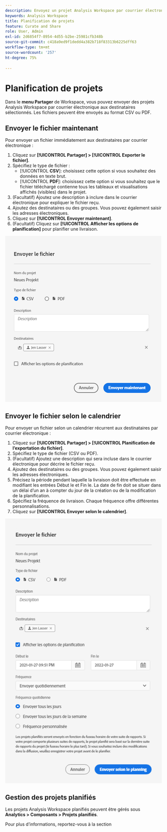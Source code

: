 ```yaml
---
description: Envoyez un projet Analysis Workspace par courrier électronique ou planifiez une livraison.
keywords: Analysis Workspace
title: Planification de projets
feature: Curate and Share
role: User, Admin
exl-id: 2d6854f7-8954-4d55-b2be-25981cfb348b
source-git-commit: c418a9ed9f1dedd4a382b718f83313b6225dff63
workflow-type: tm+mt
source-wordcount: '257'
ht-degree: 75%

---
```


# Planification de projets

Dans le **menu Partager** de Workspace, vous pouvez envoyer des projets Analysis Workspace par courrier électronique aux destinataires sélectionnés. Les fichiers peuvent être envoyés au format CSV ou PDF.

## Envoyer le fichier maintenant

Pour envoyer un fichier immédiatement aux destinataires par courrier électronique :

1. Cliquez sur **[!UICONTROL Partager] > [!UICONTROL Exporter le fichier]**.
1. Spécifiez le type de fichier :
   * [!UICONTROL **CSV**]: choisissez cette option si vous souhaitez des données en texte brut.
   * [!UICONTROL **PDF**]: choisissez cette option si vous souhaitez que le fichier téléchargé contienne tous les tableaux et visualisations affichés (visibles) dans le projet.
1. (Facultatif) Ajoutez une description à inclure dans le courrier électronique pour expliquer le fichier reçu.
1. Ajoutez des destinataires ou des groupes. Vous pouvez également saisir les adresses électroniques.
1. Cliquez sur **[!UICONTROL Envoyer maintenant]**.
1. (Facultatif) Cliquez sur **[!UICONTROL Afficher les options de planification]** pour planifier une livraison.

![Envoyer le fichier maintenant](assets/send-file-now.png)

## Envoyer le fichier selon le calendrier

Pour envoyer un fichier selon un calendrier récurrent aux destinataires par courrier électronique :

1. Cliquez sur **[!UICONTROL Partager] > [!UICONTROL Planification de l’exportation du fichier]**.
1. Spécifiez le type de fichier (CSV ou PDF).
1. (Facultatif) Ajoutez une description qui sera incluse dans le courrier électronique pour décrire le fichier reçu.
1. Ajoutez des destinataires ou des groupes. Vous pouvez également saisir les adresses électroniques.
1. Précisez la période pendant laquelle la livraison doit être effectuée en modifiant les entrées Début le et Fin le. La date de fin doit se situer dans un délai d’un an à compter du jour de la création ou de la modification de la planification.
1. Spécifiez la fréquence de livraison. Chaque fréquence offre différentes personnalisations.
1. Cliquez sur **[!UICONTROL Envoyer selon le calendrier]**.

![](assets/send-on-schedule.png)

## Gestion des projets planifiés

Les projets Analysis Workspace planifiés peuvent être gérés sous **Analytics > Composants > Projets planifiés**.

Pour plus d’informations, reportez-vous à la section
